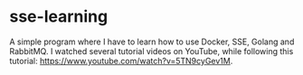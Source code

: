 # sse-learning
A simple program where I have to learn how to use Docker, SSE, Golang and RabbitMQ. I watched several tutorial videos on YouTube, while following this tutorial: https://www.youtube.com/watch?v=5TN9cyGev1M.
